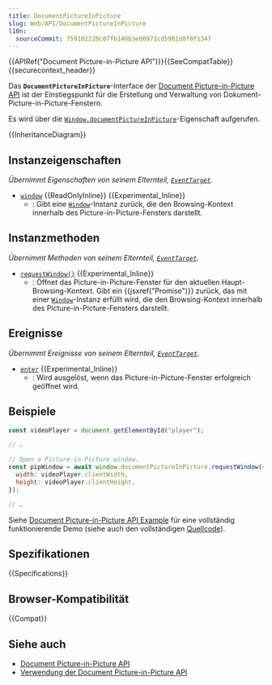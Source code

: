 ```yaml
---
title: DocumentPictureInPicture
slug: Web/API/DocumentPictureInPicture
l10n:
  sourceCommit: 759102220c07fb140b3e06971cd5981d8f0f134f
---
```


{{APIRef("Document Picture-in-Picture API")}}{{SeeCompatTable}}{{securecontext_header}}

Das **`DocumentPictureInPicture`**-Interface der [Document Picture-in-Picture API](/de/docs/Web/API/Document_Picture-in-Picture_API) ist der Einstiegspunkt für die Erstellung und Verwaltung von Dokument-Picture-in-Picture-Fenstern.

Es wird über die [`Window.documentPictureInPicture`](/de/docs/Web/API/Window/documentPictureInPicture)-Eigenschaft aufgerufen.

{{InheritanceDiagram}}

## Instanzeigenschaften

_Übernimmt Eigenschaften von seinem Elternteil, [`EventTarget`](/de/docs/Web/API/EventTarget)._

- [`window`](/de/docs/Web/API/DocumentPictureInPicture/window) {{ReadOnlyInline}} {{Experimental_Inline}}
  - : Gibt eine [`Window`](/de/docs/Web/API/Window)-Instanz zurück, die den Browsing-Kontext innerhalb des Picture-in-Picture-Fensters darstellt.

## Instanzmethoden

_Übernimmt Methoden von seinem Elternteil, [`EventTarget`](/de/docs/Web/API/EventTarget)._

- [`requestWindow()`](/de/docs/Web/API/DocumentPictureInPicture/requestWindow) {{Experimental_Inline}}
  - : Öffnet das Picture-in-Picture-Fenster für den aktuellen Haupt-Browsing-Kontext. Gibt ein {{jsxref("Promise")}} zurück, das mit einer [`Window`](/de/docs/Web/API/Window)-Instanz erfüllt wird, die den Browsing-Kontext innerhalb des Picture-in-Picture-Fensters darstellt.

## Ereignisse

_Übernimmt Ereignisse von seinem Elternteil, [`EventTarget`](/de/docs/Web/API/EventTarget)._

- [`enter`](/de/docs/Web/API/DocumentPictureInPicture/enter_event) {{Experimental_Inline}}
  - : Wird ausgelöst, wenn das Picture-in-Picture-Fenster erfolgreich geöffnet wird.

## Beispiele

```js
const videoPlayer = document.getElementById("player");

// …

// Open a Picture-in-Picture window.
const pipWindow = await window.documentPictureInPicture.requestWindow({
  width: videoPlayer.clientWidth,
  height: videoPlayer.clientHeight,
});

// …
```

Siehe [Document Picture-in-Picture API Example](https://mdn.github.io/dom-examples/document-picture-in-picture/) für eine vollständig funktionierende Demo (siehe auch den vollständigen [Quellcode](https://github.com/mdn/dom-examples/tree/main/document-picture-in-picture)).

## Spezifikationen

{{Specifications}}

## Browser-Kompatibilität

{{Compat}}

## Siehe auch

- [Document Picture-in-Picture API](/de/docs/Web/API/Document_Picture-in-Picture_API)
- [Verwendung der Document Picture-in-Picture API](/de/docs/Web/API/Document_Picture-in-Picture_API/Using)
